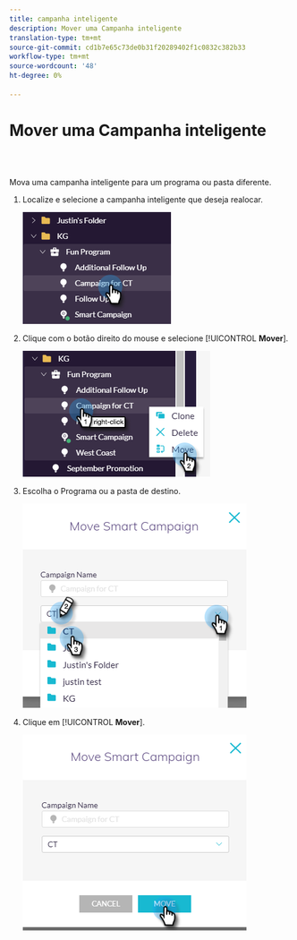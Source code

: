 ```yaml
---
title: campanha inteligente
description: Mover uma Campanha inteligente
translation-type: tm+mt
source-git-commit: cd1b7e65c73de0b31f20289402f1c0832c382b33
workflow-type: tm+mt
source-wordcount: '48'
ht-degree: 0%

---
```



# Mover uma Campanha inteligente

<br> 

Mova uma campanha inteligente para um programa ou pasta diferente.

1. Localize e selecione a campanha inteligente que deseja realocar.

   ![Imagem Um](/help/sky/assets/smart-campaigns/move-a-smart-campaign/move-a-smart-campaign-1.png)

1. Clique com o botão direito do mouse e selecione [!UICONTROL **Mover**].

   ![Imagem dois](/help/sky/assets/smart-campaigns/move-a-smart-campaign/move-a-smart-campaign-2.png)

1. Escolha o Programa ou a pasta de destino.

   ![Imagem Três](/help/sky/assets/smart-campaigns/move-a-smart-campaign/move-a-smart-campaign-3.png)

1. Clique em [!UICONTROL **Mover**].

   ![Imagem quatro](/help/sky/assets/smart-campaigns/move-a-smart-campaign/move-a-smart-campaign-4.png)
